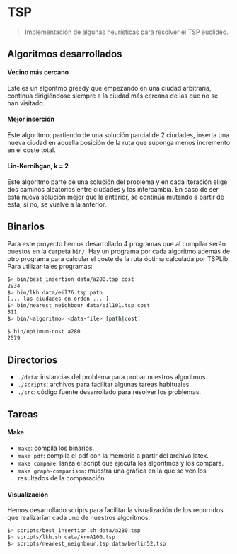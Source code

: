 TSP
======

> Implementación de algunas heurísticas para resolver el TSP euclídeo.

## Algoritmos desarrollados
#### Vecino más cercano
Este es un algoritmo greedy que empezando en una ciudad arbitraria, continua dirigiéndose siempre a la ciudad más cercana de las que no se han visitado.

#### Mejor inserción
Este algoritmo, partiendo de una solución parcial de 2 ciudades, inserta una nueva ciudad en aquella posición de la ruta que suponga menos incremento en el coste total.

#### Lin-Kernihgan, k = 2
Este algoritmo parte de una solución del problema y en cada iteración elige dos caminos aleatorios entre ciudades y los intercambia. En caso de ser esta nueva solución mejor que la anterior, se continúa mutando a partir de esta, si no, se vuelve a la anterior.

## Binarios
Para este proyecto hemos desarrollado 4 programas que al compilar serán puestos en la carpeta ````bin/````. Hay un programa por cada algoritmo además de otro programa para calcular el coste de la ruta óptima calculada por TSPLib.
Para utilizar tales programas:
````sh
$> bin/best_insertion data/a280.tsp cost
2934
$> bin/lkh data/eil76.tsp path
[... las ciudades en orden ... ]
$> bin/nearest_neighbour data/eil101.tsp cost
811
$> bin/<algoritmo> <data-file> [path|cost]

$ bin/optimum-cost a280
2579
````

## Directorios
* ````./data````: instancias del problema para probar nuestros algoritmos.
* ````./scripts````: archivos para facilitar algunas tareas habituales.
* ````./src````: código fuente desarrollado para resolver los problemas.

## Tareas
#### Make
* ````make````: compila los binarios.
* ````make pdf````: compila el pdf con la memoria a partir del archivo latex.
* ````make compare````: lanza el script que ejecuta los algoritmos y los compara.
* ````make graph-comparison````: muestra una gráfica en la que se ven los resultados de la comparación

#### Visualización
Hemos desarrollado scripts para facilitar la visualización de los recorridos que realizarían cada uno de nuestros algoritmos.

````sh
$> scripts/best_insertion.sh data/a280.tsp
$> scripts/lkh.sh data/kroA100.tsp
$> scripts/nearest_neighbour.tsp data/berlin52.tsp
````
